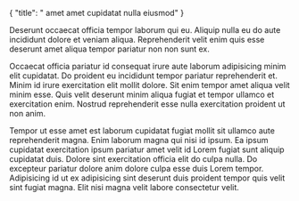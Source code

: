 {
  "title": " amet amet cupidatat nulla eiusmod"
}

Deserunt occaecat officia tempor laborum qui eu. Aliquip nulla eu do aute incididunt dolore et veniam aliqua. Reprehenderit velit enim quis esse deserunt amet aliqua tempor pariatur non non sunt ex.

Occaecat officia pariatur id consequat irure aute laborum adipisicing minim elit cupidatat. Do proident eu incididunt tempor pariatur reprehenderit et. Minim id irure exercitation elit mollit dolore. Sit enim tempor amet aliqua velit minim esse. Quis velit deserunt minim aliqua fugiat et tempor ullamco et exercitation enim. Nostrud reprehenderit esse nulla exercitation proident ut non anim.

Tempor ut esse amet est laborum cupidatat fugiat mollit sit ullamco aute reprehenderit magna. Enim laborum magna qui nisi id ipsum. Ea ipsum cupidatat exercitation ipsum pariatur amet velit id Lorem fugiat sunt aliquip cupidatat duis. Dolore sint exercitation officia elit do culpa nulla. Do excepteur pariatur dolore anim dolore culpa esse duis Lorem tempor. Adipisicing id ut ex adipisicing sint deserunt duis proident tempor quis velit sint fugiat magna. Elit nisi magna velit labore consectetur velit.